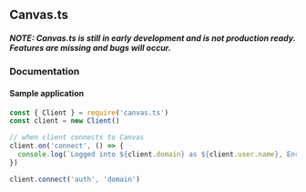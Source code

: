 ## Canvas.ts
##### NOTE: Canvas.ts is still in early development and is not production ready. Features are missing and bugs will occur.

### Documentation

#### Sample application
```js
const { Client } = require('canvas.ts')
const client = new Client()

// when client connects to Canvas
client.on('connect', () => {
  console.log(`Logged into ${client.domain} as ${client.user.name}, Enrolled in ${client.courses.size} courses.`)
})

client.connect('auth', 'domain')

```
